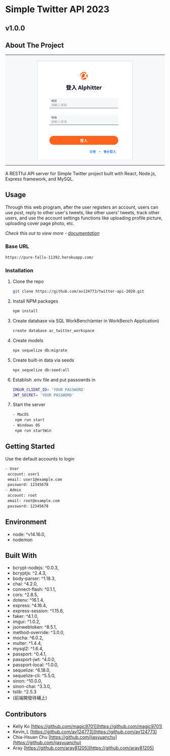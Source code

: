 # Simple Twitter API 2023

## v1.0.0

## About The Project
![Alt text](image-1.png)

A RESTful API server for Simple Twitter project built with React, Node.js, Express framework, and MySQL.

## Usage

Through this web program, after the user registers an account, users can use post, reply to other user's tweets, like other users' tweets, track other users, and use the account settings functions like uploading profile picture, uploading cover page photo, etc.

_Check this out to view more - [documentation](https://magic9701.github.io/Simple-Twitter/)_

### Base URL
   ```sh
https://pure-falls-11392.herokuapp.com/
   ```

### Installation

1. Clone the repo
   ```sh
   git clone https://github.com/av124773/twitter-api-2020.git
   ```
2. Install NPM packages
   ```sh
   npm install
   ```
3. Create database via SQL WorkBench(enter in WorkBench Application)
   ```sh
   create database ac_twitter_workspace
   ```
4. Create models
   ```sh
   npx sequelize db:migrate
   ```
5. Create built-in data via seeds
   ```sh
   npx sequelize db:seed:all
   ```
6. Establish .env file and put passowrds in
   ```sh
   IMGUR_CLIENT_ID= 'YOUR PASSWORD'
   JWT_SECRET= 'YOUR PASSWORD'
   ```
7. Start the server
   ```sh
   - MacOS
    npm run start
   - Windows OS
    npm run startWin
   ```

## Getting Started
Use the default accounts to login
   ```sh
   - User
    account: user1
    email: user1@example.com
    password: 12345678
   - Admin
    account: root
    email: root@example.com
    password: 12345678
   ```

## Environment
- node: ^v14.16.0,
- nodemon

## Built With
- bcrypt-nodejs: ^0.0.3,
- bcryptjs: ^2.4.3,
- body-parser: ^1.18.3,
- chai: ^4.2.0,
- connect-flash: ^0.1.1,
- cors: ^2.8.5,
- dotenv: ^16.1.4,
- express: ^4.16.4,
- express-session: ^1.15.6,
- faker: ^4.1.0,
- imgur: ^1.0.2,
- jsonwebtoken: ^8.5.1,
- method-override: ^3.0.0,
- mocha: ^6.0.2,
- multer: ^1.4.4,
- mysql2: ^1.6.4,
- passport: ^0.4.1,
- passport-jwt: ^4.0.0,
- passport-local: ^1.0.0,
- sequelize: ^6.18.0,
- sequelize-cli: ^5.5.0,
- sinon: ^10.0.0,
- sinon-chai: ^3.3.0,
- tslib: ^2.5.3
- (前端開發待補上)

## Contributors
- Kelly Ko [https://github.com/magic9701](https://github.com/magic9701)
- Kevin_L [https://github.com/av124773](https://github.com/av124773)
- Chia-Hsuan Chu [https://github.com/jiasyuanchu](https://github.com/jiasyuanchu)
- Aray [https://github.com/aray81205](https://github.com/aray81205)